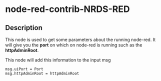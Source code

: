 # node-red-contrib-NRDS-RED


## Description 

This node is used to get some parameters about the running node-red.
It will give you the **port** on which on node-red is running such as the **httpAdminRoot**.

This node will add this information to the input msg

```
msg.uiPort = Port
msg.httpAdminRoot = httpAdminRoot
```


